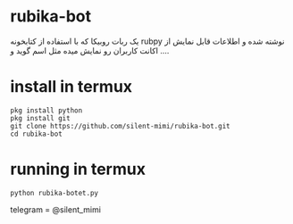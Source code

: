 # rubika-bot
یک ربات روبیکا که با استفاده از کتابخونه rubpy نوشته شده و اطلاعات قابل نمایش از اکانت کاربران رو نمایش میده مثل اسم گوید و ....



# install in termux
```
pkg install python
pkg install git
git clone https://github.com/silent-mimi/rubika-bot.git
cd rubika-bot
```

# running in termux
```
python rubika-botet.py
```

telegram = @silent_mimi
